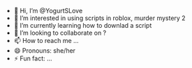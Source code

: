 - 👋 Hi, I’m @YogurtSLove
- 👀 I’m interested in using scripts in roblox, murder mystery 2
- 🌱 I’m currently learning how to downlad a script
- 💞️ I’m looking to collaborate on ?
- 📫 How to reach me ...
- 😄 Pronouns: she/her
- ⚡ Fun fact: ...

<!---
YogurtSLove/YogurtSLove is a ✨ special ✨ repository because its `README.md` (this file) appears on your GitHub profile.
You can click the Preview link to take a look at your changes.
--->
